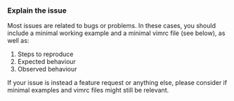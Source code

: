 ### Explain the issue

Most issues are related to bugs or problems. In these cases, you should
include a minimal working example and a minimal vimrc file (see below), as
well as:

1. Steps to reproduce
2. Expected behaviour
3. Observed behaviour

If your issue is instead a feature request or anything else, please
consider if minimal examples and vimrc files might still be relevant.

